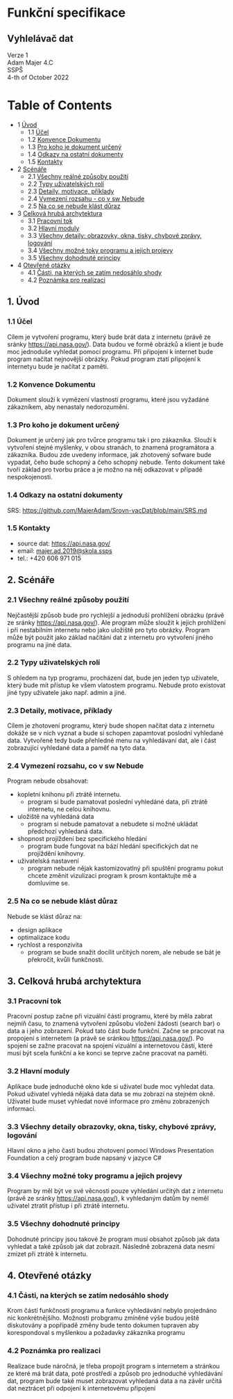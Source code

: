 # Funkční specifikace
## Vyhlelávač dat
Verze 1  
Adam Majer 4.C  
SSPŠ  
4-th of October 2022  

Table of Contents
================
* 1 [Úvod](#1-úvod)
   * 1.1 [Účel](#11-účel)
   * 1.2 [Konvence Dokumentu](#12-konvence-dokumentu)
   * 1.3 [Pro koho je dokument určený](#13-pro-koho-je-dokument-určený)
   * 1.4 [Odkazy na ostatní dokumenty](#14-odkazy-na-ostatní-dokumenty)
   * 1.5 [Kontakty](#15-kontakty)
* 2 [Scénáře](#2-scénáře)
   * 2.1 [Všechny reálné způsoby použití](#21-všechny-reálné-způsoby-použití)
   * 2.2 [Typy uživatelských rolí](#22-typy-uživateských-rolí)
   * 2.3 [Detaily, motivace, příklady](#23-detaily,-motivace,-příklady)
   * 2.4 [Vymezení rozsahu - co v sw Nebude](#24-vymezení-rozsahu,-co-v-sw-Nebude)
   * 2.5 [Na co se nebude klást důraz](#25-na-co-se-nebude-klást-důraz)
* 3 [Celková hrubá archytektura](#3-celková-hrubá-archytektura)
   * 3.1 [Pracovní tok](#31-pracovní-tok)
   * 3.2 [Hlavní moduly](#32-hlavní-moduly)
   * 3.3 [Všechny detaily: obrazovky, okna, tisky, chybové zprávy, logování](#33-všechny-detaily-obrazovky,-okna,-tisky,-chybové-zprávy,-logování)
   * 3.4 [Všechny možné toky programu a jejich projevy](#34-všechny-možné-toky-programu-a-jejich-projevy)
   * 3.5 [Všechny dohodnuté principy](#35-všechny-dohodnuté-principy)
* 4 [Otevřené otázky](#4-otevřené-otázky)
   * 4.1 [Části, na kterých se zatím nedosáhlo shody](#41-searching)
   * 4.2 [Poznámka pro realizaci](#42-poznámky-pro-realizai) 

## 1. Úvod 
  ### 1.1 Účel
Cílem je vytvoření programu, který bude brát data z internetu (právě ze sránky https://api.nasa.gov/). Data budou ve formě obrázků a klient je bude moc jednoduše vyhledat pomocí programu. Při připojení k internet bude program načítat nejnovější obrázky. Pokud program ztatí připojení k internetyu bude je načítat z paměti.
  ### 1.2 Konvence Dokumentu
Dokument slouží k vymězení vlastností programu, které jsou  vyžadáné zákazníkem, aby nenastaly nedorozumění.
  ### 1.3 Pro koho je dokument určený
Dokument je určený jak pro tvůrce programu tak i pro zákazníka. Slouží k vytvoření stejné myšlenky, v obou stranách, to znamená programátora a zákazníka. Budou zde uvedeny informace, jak zhotovený sofware bude vypadat, čeho bude schopný a čeho schopný nebude. Tento dokument také tvoří základ pro tvorbu práce a je možno na něj odkazovat v případě nespokojenosti.
  ### 1.4 Odkazy na ostatní dokumenty
SRS: https://github.com/MajerAdam/Srovn-vacDat/blob/main/SRS.md
  ### 1.5 Kontakty
* source dat: https://api.nasa.gov/
* email: majer.ad.2019@skola.ssps
* tel.: +420 606 971 015

## 2. Scénáře
  ### 2.1 Všechny reálné způsoby použití
Nejčastější způsob bude pro rychlejší a jednoduší prohlížení obrázku (právě ze sránky https://api.nasa.gov/). Ale program může sloužit k jejich prohlížení i při nestabilním internetu nebo jako uložiště pro tyto obrázky. Program může být použit jako základ načítání dat z internetu pro vytvoření jiného programu na jiné data.
  ### 2.2 Typy uživatelských rolí
S ohledem na typ programu, procházení dat, bude jen jeden typ uživatele, který bude mít přístup ke všem vlatostem programu. Nebude proto existovat jíné typy uživatele jako např. admin a jiné.
  ### 2.3 Detaily, motivace, příklady
Cílem je zhotovení programu, který bude shopen načítat data z internetu dokáže se v nich vyznat a bude si schopen zapamtovat poslodní vyhledané data. Vytvořené tedy bude přehledné menu na vyhledávaní dat, ale i část zobrazující vyhledané data a paměť na tyto data.
  ### 2.4 Vymezení rozsahu, co v sw Nebude
Program nebude obsahovat:
  * kopletní knihonu při ztrátě internetu.
    * program si bude pamatovat poslední vyhledáné data, při ztrátě internetu, ne celou knihovnu.
  * uložiště na vyhledáná data
    * program si nebude pamatovat a nebudete si možné ukládat předchozí vyhledaná data.   
  * shopnost projíždení bez specifického hledání
    * program bude fungovat na bází hledání specifických dat ne projíždění knihovny.
  * uživatelská nastavení
    * program nebude nějak kastomizovatlný při spuštění programu pokut chcete změnit vizulizaci program k prosm kontaktujte mě a domluvíme se.
  ### 2.5 Na co se nebude klást důraz
Nebude se klást důraz na:
  * design aplikace 
  * optimalizace kodu
  * rychlost a responzivita
    * program se bude snažit docílit určitých norem, ale nebude se bát je překročit, kvůli funkčnosti.
  
## 3. Celková hrubá archytektura
  ### 3.1 Pracovní tok
Pracovní postup začne při vizuální částí programu, které by měla zabrat nejmíň času, to znamená vytvoření způsobu vložení žádosti (search bar) o data a i jeho zobrazení. Pokud tato část bude funkční. Začne se pracovat na propojení s internetem (a právě se sránkou https://api.nasa.gov/). Po spojení se zažne pracovat na spojení vizuální a internetovou částí, které musí být scela funkční a ke konci se teprve začne pracovat na paměti.
  ### 3.2 Hlavní moduly
Aplikace bude jednoduché okno kde si uživatel bude moc vyhledat data. Pokud uživatel vyhledá nějaká data data se mu zobrazí na stejném okně. Uživatel bude muset vyhledat nové informace pro změnu zobrazených informací. 
  ### 3.3 Všechny detaily obrazovky, okna, tisky, chybové zprávy, logování
Hlavní okno a jeho časti budou zhotovení pomocí Windows Presentation Foundation a celý program bude napsaný v jazyce C#
  ### 3.4 Všechny možné toky programu a jejich projevy
Program by měl být ve své věcnosti pouze vyhledání určitýh dat z internetu (právě ze sránky https://api.nasa.gov/), k vyhledaným datům by neměl uživatel ztratit přístup i při ztrátě internetu.
  ### 3.5 Všechny dohodnuté principy
Dohodnuté principy jsou takové že program musí obsahot způsob jak data vyhledat a také způsob jak dat zobrazit. Následně zobrazená data nesmí zmizet při ztrátě k internetu.
## 4. Otevřené otázky
  ### 4.1 Části, na kterých se zatím nedosáhlo shody
Krom částí funkčnosti programu a funkce vyhledávání nebylo projednáno nic konkrétnějšího. Možnosti probgramu zmíněné výše budou ještě diskutovány a popřípadě změny bude tento dokumen tupraven aby korespondoval s myšlenkou a požadavky zákazníka programu
  ### 4.2 Poznámka pro realizaci
Realizace bude náročná, je třeba propojit program s internetem a stránkou ze které má brát data, poté prostředí a způsob pro jednoduché vyhledávání dat, program bude také muset zobrazovat vyhledaná data a na závěr určitá dat neztrácet při odpojení k internetovému připojení
